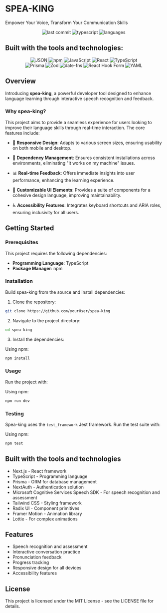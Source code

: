 # SPEA-KING

Empower Your Voice, Transform Your Communication Skills

<div align="center">
  <img src="https://img.shields.io/badge/last%20commit-yesterday-blue" alt="last commit" />
  <img src="https://img.shields.io/badge/typescript-98.5%25-blue" alt="typescript" />
  <img src="https://img.shields.io/badge/languages-3-blue" alt="languages" />
</div>

## Built with the tools and technologies:

<div align="center">
  <img src="https://img.shields.io/badge/JSON-000000?style=for-the-badge&logo=json&logoColor=white" alt="JSON" />
  <img src="https://img.shields.io/badge/npm-CB3837?style=for-the-badge&logo=npm&logoColor=white" alt="npm" />
  <img src="https://img.shields.io/badge/JavaScript-F7DF1E?style=for-the-badge&logo=javascript&logoColor=black" alt="JavaScript" />
  <img src="https://img.shields.io/badge/React-61DAFB?style=for-the-badge&logo=react&logoColor=black" alt="React" />
  <img src="https://img.shields.io/badge/TypeScript-3178C6?style=for-the-badge&logo=typescript&logoColor=white" alt="TypeScript" />
</div>

<div align="center">
  <img src="https://img.shields.io/badge/Prisma-2D3748?style=for-the-badge&logo=prisma&logoColor=white" alt="Prisma" />
  <img src="https://img.shields.io/badge/Zod-3068B7?style=for-the-badge&logo=zod&logoColor=white" alt="Zod" />
  <img src="https://img.shields.io/badge/date--fns-770C56?style=for-the-badge&logo=date-fns&logoColor=white" alt="date-fns" />
  <img src="https://img.shields.io/badge/React%20Hook%20Form-EC5990?style=for-the-badge&logo=reacthookform&logoColor=white" alt="React Hook Form" />
  <img src="https://img.shields.io/badge/YAML-CB171E?style=for-the-badge&logo=yaml&logoColor=white" alt="YAML" />
</div>

## Overview

Introducing **spea-king**, a powerful developer tool designed to enhance language learning through interactive speech recognition and feedback.

### Why spea-king?

This project aims to provide a seamless experience for users looking to improve their language skills through real-time interaction. The core features include:

- 🎨 **Responsive Design**: Adapts to various screen sizes, ensuring usability on both mobile and desktop.

- 🔄 **Dependency Management**: Ensures consistent installations across environments, eliminating "it works on my machine" issues.

- 📊 **Real-time Feedback**: Offers immediate insights into user performance, enhancing the learning experience.

- 🧩 **Customizable UI Elements**: Provides a suite of components for a cohesive design language, improving maintainability.

- ♿ **Accessibility Features**: Integrates keyboard shortcuts and ARIA roles, ensuring inclusivity for all users.

## Getting Started

### Prerequisites

This project requires the following dependencies:

- **Programming Language**: TypeScript
- **Package Manager**: npm

### Installation

Build spea-king from the source and install dependencies:

1. Clone the repository:

```bash
git clone https://github.com/yourUser/spea-king
```

2. Navigate to the project directory:

```bash
cd spea-king
```

3. Install the dependencies:

Using npm:

```bash
npm install
```

### Usage

Run the project with:

Using npm:

```bash
npm run dev
```

### Testing

Spea-king uses the `test_framework` Jest framework. Run the test suite with:

Using npm:

```bash
npm test
```

## Built with the tools and technologies

- Next.js - React framework
- TypeScript - Programming language
- Prisma - ORM for database management
- NextAuth - Authentication solution
- Microsoft Cognitive Services Speech SDK - For speech recognition and assessment
- Tailwind CSS - Styling framework
- Radix UI - Component primitives
- Framer Motion - Animation library
- Lottie - For complex animations

## Features

- Speech recognition and assessment
- Interactive conversation practice
- Pronunciation feedback
- Progress tracking
- Responsive design for all devices
- Accessibility features

## License

This project is licensed under the MIT License - see the LICENSE file for details.
